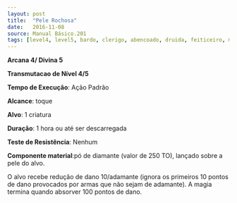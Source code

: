 ```yaml
---
layout: post
title:  "Pele Rochosa"
date:   2016-11-08
source: Manual Básico.201
tags: [level4, level5, bardo, clerigo, abencoado, druida, feiticeiro, mago, transmutacao, padrao, toque, criatura, hora, descarregar, nenhum, componente]
---
```


**Arcana 4/ Divina 5**

**Transmutacao de Nível 4/5**

**Tempo de Execução**: Ação Padrão

**Alcance**: toque

**Alvo**: 1 criatura

**Duração**: 1 hora ou até ser descarregada

**Teste de Resistência**: Nenhum

**Componente material**:pó de diamante (valor de 250 TO), lançado sobre a pele do alvo.

O alvo recebe redução de dano 10/adamante (ignora os primeiros 10 pontos de dano provocados por armas que não sejam de adamante). A magia termina quando absorver 100 pontos de dano.
